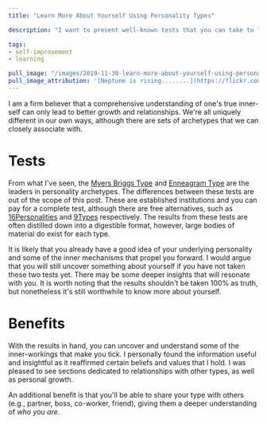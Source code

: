 ```yaml
---
title: "Learn More About Yourself Using Personality Types"

description: "I want to present well-known tests that you can take to learn more about yourself from a personality perspective. For one hour of your time, you'll likely come away with a renewed and deeper understanding of who you are."

tags:
- self-improvement
- learning

pull_image: "/images/2019-11-30-learn-more-about-yourself-using-personality-types/splash.jpg"
pull_image_attribution: '[Neptune is rising........](https://flickr.com/photos/nikkvalentine/26966840834 "Neptune is rising........") by [The Manic Macrographer](https://flickr.com/people/nikkvalentine) is licensed under [CC BY](https://creativecommons.org/licenses/by/2.0/)'
---
```


I am a firm believer that a comprehensive understanding of one's true inner-self can only lead to better growth and relationships. We're all uniquely different in our own ways, although there are sets of archetypes that we can closely associate with.

# Tests

From what I've seen, the [Myers Briggs Type](https://www.myersbriggs.org/) and [Enneagram Type](https://www.enneagraminstitute.com/) are the leaders in personality archetypes. The differences between these tests are out of the scope of this post. These are established institutions and you can pay for a complete test, although there are free alternatives, such as [16Personalities](https://www.16personalities.com/) and [9Types](https://www.9types.com/) respectively. The results from these tests are often distilled down into a digestible format, however, large bodies of material do exist for each type.

It is likely that you already have a good idea of your underlying personality and some of the inner mechanisms that propel you forward. I would argue that you will still uncover something about yourself if you have not taken these two tests yet. There may be some deeper insights that will resonate with you. It is worth noting that the results shouldn't be taken 100% as truth, but nonetheless it's still worthwhile to know more about yourself.

# Benefits

With the results in hand, you can uncover and understand some of the inner-workings that make you tick. I personally found the information useful and insightful as it reaffirmed certain beliefs and values that I hold. I was pleased to see sections dedicated to relationships with other types, as well as personal growth.

An additional benefit is that you'll be able to share your type with others (e.g., partner, boss, co-worker, friend), giving them a deeper understanding of _who you are_.
